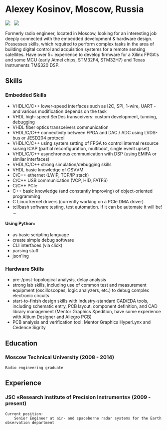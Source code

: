 # Alexey Kosinov, Moscow, Russia

[![](https://img.shields.io/badge/LinkedIn-0077B5?style=for-the-badge&logo=linkedin&logoColor=white)](https://www.linkedin.com/in/a-kosinov/)
&nbsp;
[![](https://img.shields.io/badge/ProtonMail-8B89CC?style=for-the-badge&logo=protonmail&logoColor=white)](mailto:kosinov@protonmail.com)
	
Formerly radio engineer, located in Moscow, looking for an interesting job deeply connected with the embedded development & hardware design. Possesses skills, which required to perform complex tasks in the area of building digital control and acquisition systems for a remote sensing satellites. 
Have over 5+ experience to develop firmware for a Xilinx FPGA's and some MCU (early Atmel chips, STM32F4, STM32H7) and Texas Instruments TMS320 DSP. 

## Skills

### Embedded Skills
  - VHDL/C/C++ lower-speed interfaces such as I2C, SPI, 1-wire, UART - and various modification depends on the task
  - VHDL       high-speed SerDes transceivers: custom development, tunning, debugging
  - VHDL       fiber optics transceivers communication
  - VHDL/C/C++ connectivity between FPGA and DAC / ADC using LVDS-bus or JESD204 protocol
  - VHDL/C/C++ using system setting of FPGA to control internal resource susing ICAP (partial reconfiguration, multiboot, single event upset)
  - VHDL/C/C++ asynchronous communication with DSP (using EMIFA or similar interfaces)
  - VHDL/C/C++ strong simulation/debugging skills
  - VHDL       basic knowledge of OSVVM
  - C/C++      ethernet (LWIP, TCP/IP stack)
  - C/C++      USB communication (VCP, HID, FATFS)
  - C/C++      PCIe
  - C++        basic knowledge (and constantly improving) of object-oriented programming
  - C          Linux kernel drivers (currently working on a PCIe DMA driver)
  - tcl/bash   software testing, test automation. If it can be automate it will be!
  ...

#### Using Python:
  - as basic scripting language
  - create simple debug software
  - CLI interfaces (via click)
  - parsing stuff
  - json'ing

### Hardware Skills
  - pre-/post-topological analysis, delay analysis
  - strong lab skills, including use of common test and measurement equipment (oscilloscopes, logic analyzers, etc.) to debug complex electronic circuits
  - start-to-finish design skills with industry-standard CAD/EDA tools, including schematic entry, PCB layout, component definition, and CAD library management (Mentor Graphics Xpedition, have some experience with Altium Designer and Allegro PCB)
  - PCB analysis and verification tool: Mentor Graphics HyperLynx and Cedence Sigrity


## Education

### Moscow Technical University (2008 - 2014)
    Radio engineering graduate

## Experience

### JSC «Research Institute of Precision Instruments» (2009 - present)
    Current position:
        Senior Engineer at air- and spaceborne radar systems for the Earth observation department
